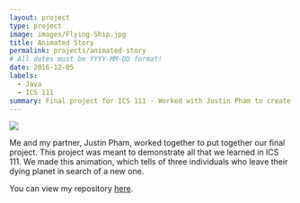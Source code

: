```yaml
---
layout: project
type: project
image: images/Flying-Ship.jpg
title: Animated Story
permalink: projects/animated-story
# All dates must be YYYY-MM-DD format!
date: 2016-12-05
labels:
  - Java
  - ICS 111
summary: Final project for ICS 111 - Worked with Justin Pham to create an animated story.
---
```


<img class="ui image" src="{{ site.baseurl }}/images/Original-Ship.jpg">

Me and my partner, Justin Pham, worked together to put together our final project.  This project was meant to demonstrate all that we learned in ICS 111.  We made this animation, which tells of three individuals who leave their dying planet in search of a new one.

You can view my repository [here](https://github.com/Olivia-Murray/ICS111-Project3).

